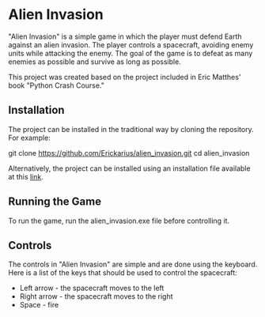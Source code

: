 # Alien Invasion

"Alien Invasion" is a simple game in which the player must defend Earth against an alien invasion. The player controls a spacecraft, 
avoiding enemy units while attacking the enemy. The goal of the game is to defeat as many enemies as possible and survive as long as possible.

This project was created based on the project included in Eric Matthes' book "Python Crash Course."

## Installation

The project can be installed in the traditional way by cloning the repository. 
For example:

git clone https://github.com/Erickarius/alien_invasion.git
cd alien_invasion

Alternatively, the project can be installed using an installation file available at this [link](https://drive.google.com/file/d/17_JfBJmb9s9pMbklkumh1Uusz9CR45v1/view).

## Running the Game

To run the game, run the alien_invasion.exe file before controlling it.

## Controls

The controls in "Alien Invasion" are simple and are done using the keyboard. Here is a list of the keys that should be used to control the spacecraft:

- Left arrow - the spacecraft moves to the left
- Right arrow - the spacecraft moves to the right
- Space - fire
